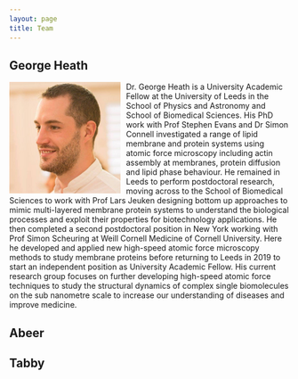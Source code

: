 ```yaml
---
layout: page
title: Team
---
```

     
     
## George Heath
<img src="/assets/img/george.jpg" 
         style="float:left; margin-right:10px; width:200px; border:none;"
   alt="George"
   title="Photo of George Heath" /> Dr. George Heath is a University Academic Fellow at the University of Leeds in the School of Physics and Astronomy and School of Biomedical Sciences. His PhD work with Prof Stephen Evans and Dr Simon Connell investigated a range of lipid membrane and protein systems using atomic force microscopy including actin assembly at membranes, protein diffusion and lipid phase behaviour. He remained in Leeds to perform postdoctoral research, moving across to the School of Biomedical Sciences to work with Prof Lars Jeuken designing bottom up approaches to mimic multi-layered membrane protein systems to understand the biological processes and exploit their properties for biotechnology applications. He then completed a second postdoctoral position in New York working with Prof Simon Scheuring at Weill Cornell Medicine of Cornell University. Here he developed and applied new high-speed atomic force microscopy methods to study membrane proteins before returning to Leeds in 2019 to start an independent position as University Academic Fellow. His current research group focuses on further developing high-speed atomic force techniques to study the structural dynamics of complex single biomolecules on the sub nanometre scale to increase our understanding of diseases and improve medicine.

## Abeer

## Tabby
